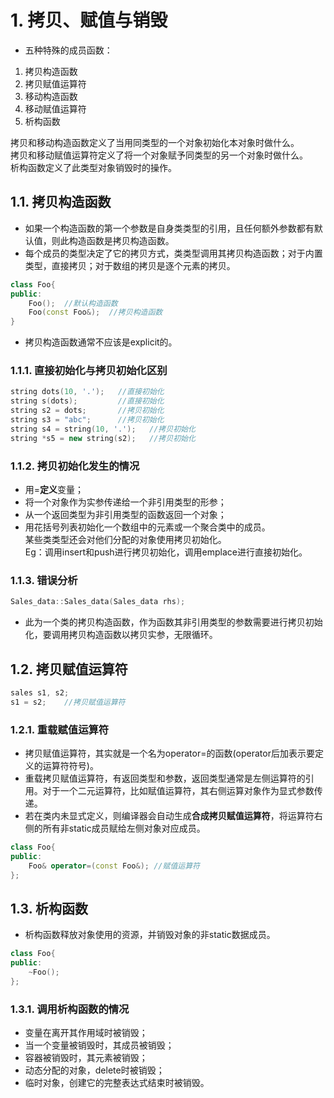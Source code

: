 # 1. 拷贝、赋值与销毁
- 五种特殊的成员函数：  
1. 拷贝构造函数  
2. 拷贝赋值运算符  
3. 移动构造函数  
4. 移动赋值运算符  
5. 析构函数  

拷贝和移动构造函数定义了当用同类型的一个对象初始化本对象时做什么。  
拷贝和移动赋值运算符定义了将一个对象赋予同类型的另一个对象时做什么。  
析构函数定义了此类型对象销毁时的操作。

## 1.1. 拷贝构造函数
- 如果一个构造函数的第一个参数是自身类类型的引用，且任何额外参数都有默认值，则此构造函数是拷贝构造函数。
- 每个成员的类型决定了它的拷贝方式，类类型调用其拷贝构造函数；对于内置类型，直接拷贝；对于数组的拷贝是逐个元素的拷贝。
```C++
class Foo{
public:
    Foo();  //默认构造函数
    Foo(const Foo&);  //拷贝构造函数
}
```  
- 拷贝构造函数通常不应该是explicit的。

### 1.1.1. 直接初始化与拷贝初始化区别
```C++
string dots(10, '.');   //直接初始化
string s(dots);         //直接初始化
string s2 = dots;       //拷贝初始化
string s3 = "abc";      //拷贝初始化
string s4 = string(10, '.');   //拷贝初始化
string *s5 = new string(s2);   //拷贝初始化
```

### 1.1.2. 拷贝初始化发生的情况
- 用=**定义**变量；
- 将一个对象作为实参传递给一个非引用类型的形参；  
- 从一个返回类型为非引用类型的函数返回一个对象；  
- 用花括号列表初始化一个数组中的元素或一个聚合类中的成员。  
某些类类型还会对他们分配的对象使用拷贝初始化。  
Eg：调用insert和push进行拷贝初始化，调用emplace进行直接初始化。  

### 1.1.3. 错误分析
```C++
Sales_data::Sales_data(Sales_data rhs);
```
- 此为一个类的拷贝构造函数，作为函数其非引用类型的参数需要进行拷贝初始化，要调用拷贝构造函数以拷贝实参，无限循环。

## 1.2. 拷贝赋值运算符
```C++
sales s1, s2;
s1 = s2;    //拷贝赋值运算符
```
### 1.2.1. 重载赋值运算符
- 拷贝赋值运算符，其实就是一个名为operator=的函数(operator后加表示要定义的运算符符号)。  
- 重载拷贝赋值运算符，有返回类型和参数，返回类型通常是左侧运算符的引用。对于一个二元运算符，比如赋值运算符，其右侧运算对象作为显式参数传递。
- 若在类内未显式定义，则编译器会自动生成**合成拷贝赋值运算符**，将运算符右侧的所有非static成员赋给左侧对象对应成员。
```C++
class Foo{
public:
    Foo& operator=(const Foo&); //赋值运算符    
};
```

## 1.3. 析构函数
- 析构函数释放对象使用的资源，并销毁对象的非static数据成员。
```C++
class Foo{
public:
    ~Foo();
};
```
### 1.3.1. 调用析构函数的情况
- 变量在离开其作用域时被销毁；
- 当一个变量被销毁时，其成员被销毁；
- 容器被销毁时，其元素被销毁；
- 动态分配的对象，delete时被销毁；
- 临时对象，创建它的完整表达式结束时被销毁。
